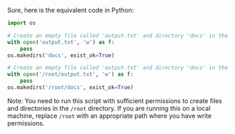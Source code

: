 Sure, here is the equivalent code in Python:

```python
import os

# Create an empty file called 'output.txt' and directory 'docs' in the current working directory
with open('output.txt', 'w') as f:
    pass
os.makedirs('docs', exist_ok=True)

# Create an empty file called 'output.txt' and directory 'docs' in the filesystem root
with open('/root/output.txt', 'w') as f:
    pass
os.makedirs('/root/docs', exist_ok=True)
```

Note: You need to run this script with sufficient permissions to create files and directories in the `/root` directory. If you are running this on a local machine, replace `/root` with an appropriate path where you have write permissions.
